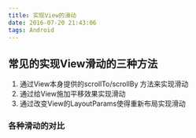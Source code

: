 ```yaml
---
title: 实现View的滑动
date: 2016-07-20 21:43:06
tags: Android
---
```

## 常见的实现View滑动的三种方法

1. 通过View本身提供的scrollTo/scrollBy 方法来实现滑动
2. 通过给View施加平移效果实现滑动
3. 通过改变View的LayoutParams使得重新布局实现滑动

### 各种滑动的对比
